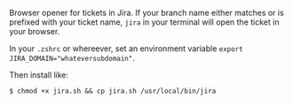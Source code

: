 Browser opener for tickets in Jira. If your branch name either matches or is prefixed with your ticket name, `jira` in your terminal will open the ticket in your browser.

In your `.zshrc` or whereever, set an environment variable `export JIRA_DOMAIN="whateversubdomain"`.

Then install like:

`$ chmod +x jira.sh && cp jira.sh /usr/local/bin/jira`
